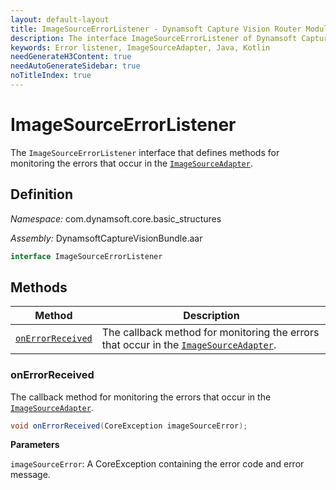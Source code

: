 ```yaml
---
layout: default-layout
title: ImageSourceErrorListener - Dynamsoft Capture Vision Router Module Android Edition API Reference
description: The interface ImageSourceErrorListener of Dynamsoft Capture Vision Router Module defines methods for monitoring the errors that occur in the ImageSourceAdapter.
keywords: Error listener, ImageSourceAdapter, Java, Kotlin
needGenerateH3Content: true
needAutoGenerateSidebar: true
noTitleIndex: true
---
```


# ImageSourceErrorListener

The `ImageSourceErrorListener` interface that defines methods for monitoring the errors that occur in the [`ImageSourceAdapter`](image-source-adapter.md).

## Definition

*Namespace:* com.dynamsoft.core.basic_structures

*Assembly:* DynamsoftCaptureVisionBundle.aar

```java
interface ImageSourceErrorListener 
```

## Methods

| Method | Description |
|------- |-------------|
| [`onErrorReceived`](#onerrorreceived) | The callback method for monitoring the errors that occur in the [`ImageSourceAdapter`](image-source-adapter.md). |

### onErrorReceived

The callback method for monitoring the errors that occur in the [`ImageSourceAdapter`](image-source-adapter.md).

```java
void onErrorReceived(CoreException imageSourceError);
```

**Parameters**

`imageSourceError`: A CoreException containing the error code and error message.
